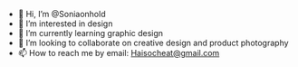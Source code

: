 - 👋 Hi, I’m @Soniaonhold
- 👀 I’m interested in design
- 🌱 I’m currently learning graphic design
- 💞️ I’m looking to collaborate on creative design and product photography
- 📫 How to reach me by email: Haisocheat@gmail.com

<!---
Soniaonhold/Soniaonhold is a ✨ special ✨ repository because its `README.md` (this file) appears on your GitHub profile.
You can click the Preview link to take a look at your changes.
--->

